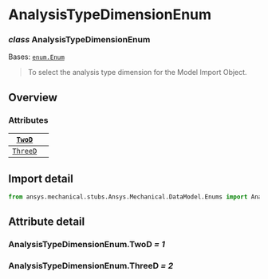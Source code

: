 # AnalysisTypeDimensionEnum

### *class* AnalysisTypeDimensionEnum

Bases: [`enum.Enum`](https://docs.python.org/3/library/enum.html#enum.Enum)

> To select the analysis type dimension for the Model Import Object.

> <!-- !! processed by numpydoc !! -->

## Overview

### Attributes

| [`TwoD`](#AnalysisTypeDimensionEnum.TwoD)     |    |
|-----------------------------------------------|----|
| [`ThreeD`](#AnalysisTypeDimensionEnum.ThreeD) |    |

## Import detail

```python
from ansys.mechanical.stubs.Ansys.Mechanical.DataModel.Enums import AnalysisTypeDimensionEnum
```

## Attribute detail

### AnalysisTypeDimensionEnum.TwoD *= 1*

### AnalysisTypeDimensionEnum.ThreeD *= 2*
